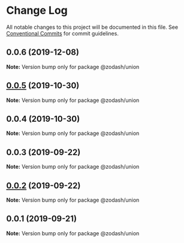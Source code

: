 # Change Log

All notable changes to this project will be documented in this file.
See [Conventional Commits](https://conventionalcommits.org) for commit guidelines.

## 0.0.6 (2019-12-08)

**Note:** Version bump only for package @zodash/union





## [0.0.5](https://github.com/zcorky/zodash/compare/@zodash/union@0.0.4...@zodash/union@0.0.5) (2019-10-30)

**Note:** Version bump only for package @zodash/union





## 0.0.4 (2019-10-30)

**Note:** Version bump only for package @zodash/union





## 0.0.3 (2019-09-22)

**Note:** Version bump only for package @zodash/union





## [0.0.2](https://github.com/zcorky/zodash/compare/@zodash/union@0.0.1...@zodash/union@0.0.2) (2019-09-22)

**Note:** Version bump only for package @zodash/union





## 0.0.1 (2019-09-21)

**Note:** Version bump only for package @zodash/union
